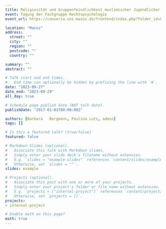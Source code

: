 ```yaml
---
title: Religiosität und Gruppenfeindlichkeit muslimischer Jugendlicher in Haft
event: Tagung der Fachgruppe Rechtspsychologie
event_url: https://converia.uni-mainz.de/frontend/index.php?folder_id=800&page_id=

location: "Mainz"
address:
  street: ""
  city: ""
  region: ""
  postcode: ""
  country: ""

summary: ""
abstract: ""

# Talk start and end times.
#   End time can optionally be hidden by prefixing the line with `#`.
date: "2023-09-27"
date_end: "2023-09-29"
all_day: true

# Schedule page publish date (NOT talk date).
publishDate: "2017-01-01T00:00:00Z"

authors: [Barbara	Bergmann, Paulina Lutz, admin]
tags: []

# Is this a featured talk? (true/false)
featured: false

# Markdown Slides (optional).
#   Associate this talk with Markdown slides.
#   Simply enter your slide deck's filename without extension.
#   E.g. `slides = "example-slides"` references `content/slides/example-slides.md`.
#   Otherwise, set `slides = ""`.
slides: example

# Projects (optional).
#   Associate this post with one or more of your projects.
#   Simply enter your project's folder or file name without extension.
#   E.g. `projects = ["internal-project"]` references `content/project/deep-learning/index.md`.
#   Otherwise, set `projects = []`.
projects:
- internal-project

# Enable math on this page?
math: true
---
```

